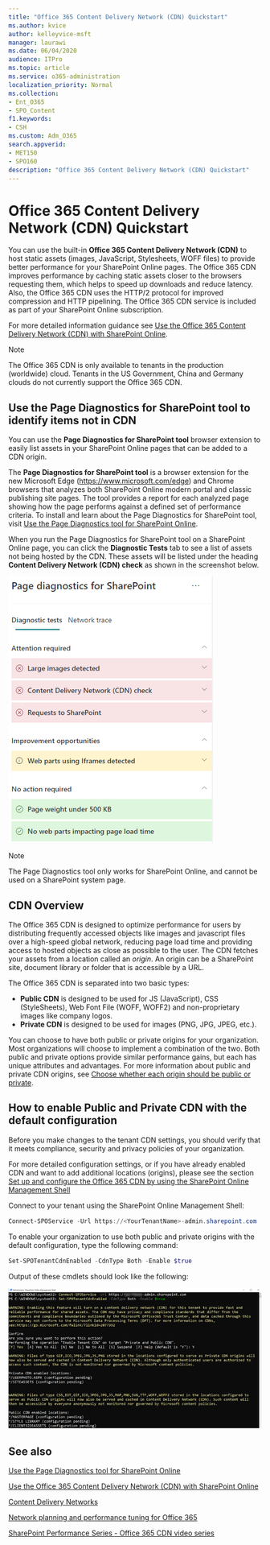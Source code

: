 ```yaml
---
title: "Office 365 Content Delivery Network (CDN) Quickstart"
ms.author: kvice
author: kelleyvice-msft
manager: laurawi
ms.date: 06/04/2020
audience: ITPro
ms.topic: article
ms.service: o365-administration
localization_priority: Normal
ms.collection: 
- Ent_O365
- SPO_Content
f1.keywords:
- CSH
ms.custom: Adm_O365
search.appverid:
- MET150
- SPO160
description: "Office 365 Content Delivery Network (CDN) Quickstart"
---
```


# Office 365 Content Delivery Network (CDN) Quickstart

You can use the built-in **Office 365 Content Delivery Network (CDN)** to host static assets (images, JavaScript, Stylesheets, WOFF files) to provide better performance for your SharePoint Online pages. The Office 365 CDN improves performance by caching static assets closer to the browsers requesting them, which helps to speed up downloads and reduce latency. Also, the Office 365 CDN uses the HTTP/2 protocol for improved compression and HTTP pipelining. The Office 365 CDN service is included as part of your SharePoint Online subscription.

For more detailed information guidance see [Use the Office 365 Content Delivery Network (CDN) with SharePoint Online](use-microsoft-365-cdn-with-spo.md).

>[!NOTE]
>The Office 365 CDN is only available to tenants in the production (worldwide) cloud. Tenants in the US Government, China and Germany clouds do not currently support the Office 365 CDN.

## Use the Page Diagnostics for SharePoint tool to identify items not in CDN

You can use the **Page Diagnostics for SharePoint tool** browser extension to easily list assets in your SharePoint Online pages that can be added to a CDN origin.

The **Page Diagnostics for SharePoint tool** is a browser extension for the new Microsoft Edge (https://www.microsoft.com/edge) and Chrome browsers that analyzes both SharePoint Online modern portal and classic publishing site pages. The tool provides a report for each analyzed page showing how the page performs against a defined set of performance criteria. To install and learn about the Page Diagnostics for SharePoint tool, visit [Use the Page Diagnostics tool for SharePoint Online](https://aka.ms/perftool).

When you run the Page Diagnostics for SharePoint tool on a SharePoint Online page, you can click the **Diagnostic Tests** tab to see a list of assets not being hosted by the CDN. These assets will be listed under the heading **Content Delivery Network (CDN) check** as shown in the screenshot below.

![Page diagnostics](../media/page-diagnostics-for-spo/pagediag-results-general.PNG)

>[!NOTE]
>The Page Diagnostics tool only works for SharePoint Online, and cannot be used on a SharePoint system page.

## CDN Overview

The Office 365 CDN is designed to optimize performance for users by distributing frequently accessed objects like images and javascript files over a high-speed global network, reducing page load time and providing access to hosted objects as close as possible to the user. The CDN fetches your assets from a location called an _origin_. An origin can be a SharePoint site, document library or folder that is accessible by a URL.

The Office 365 CDN is separated into two basic types:

- **Public CDN** is designed to be used for JS (JavaScript), CSS (StyleSheets), Web Font File (WOFF, WOFF2) and non-proprietary images like company logos.
- **Private CDN** is designed to be used for images (PNG, JPG, JPEG, etc.).

You can choose to have both public or private origins for your organization. Most organizations will choose to implement a combination of the two. Both public and private options provide similar performance gains, but each has unique attributes and advantages. For more information about public and private CDN origins, see [Choose whether each origin should be public or private](use-microsoft-365-cdn-with-spo.md#CDNOriginChoosePublicPrivate).

## How to enable Public and Private CDN with the default configuration
Before you make changes to the tenant CDN settings, you should verify that it meets compliance, security and privacy policies of your organization.

For more detailed configuration settings, or if you have already enabled CDN and want to add additional locations (origins), please see the section [Set up and configure the Office 365 CDN by using the SharePoint Online Management Shell](use-microsoft-365-cdn-with-spo.md#set-up-and-configure-the-office-365-cdn-by-using-the-sharepoint-online-management-shell)

Connect to your tenant using the SharePoint Online Management Shell:

```PowerShell
Connect-SPOService -Url https://<YourTenantName>-admin.sharepoint.com
```

To enable your organization to use both public and private origins with the default configuration, type the following command:

```PowerShell
Set-SPOTenantCdnEnabled -CdnType Both -Enable $true
```

Output of these cmdlets should look like the following:

![Output of Set-SPOTenantCdnEnabled](../media/O365-CDN/o365-cdn-enable-output.png)

## See also

[Use the Page Diagnostics tool for SharePoint Online](https://aka.ms/perftool)

[Use the Office 365 Content Delivery Network (CDN) with SharePoint Online](use-microsoft-365-cdn-with-spo.md)

[Content Delivery Networks](https://aka.ms/o365cdns)

[Network planning and performance tuning for Office 365](https://aka.ms/tune)

[SharePoint Performance Series - Office 365 CDN video series](https://www.youtube.com/playlist?list=PLR9nK3mnD-OWMfr1BA9mr5oCw2aJXw4WA)

